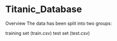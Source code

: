 # Titanic_Database

Overview
The data has been split into two groups:

training set (train.csv)
test set (test.csv)

